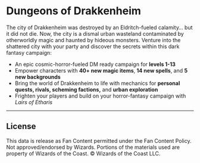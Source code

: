 # Dungeons of Drakkenheim

The city of Drakkenheim was destroyed by an Eldritch-fueled calamity… but it did not die. Now, the city is a dismal urban wasteland contaminated by otherworldly magic and haunted by hideous monsters. Venture into the shattered city with your party and discover the secrets within this dark fantasy campaign:

* An epic cosmic-horror-fueled DM ready campaign for **levels 1-13**
* Empower characters with **40+ new magic items**, **14 new spells**, and **5 new backgrounds**
* Bring the world of Drakkenheim to life with mechanics for **personal quests, rivals, scheming factions,** and **urban exploration**
* Frighten your players and build on your horror-fantasy campaign with _Lairs of Etharis_

---

## License

This data is release as Fan Content permitted under the Fan Content Policy. Not approved/endorsed by Wizards. Portions of the materials used are property of Wizards of the Coast. © Wizards of the Coast LLC.
